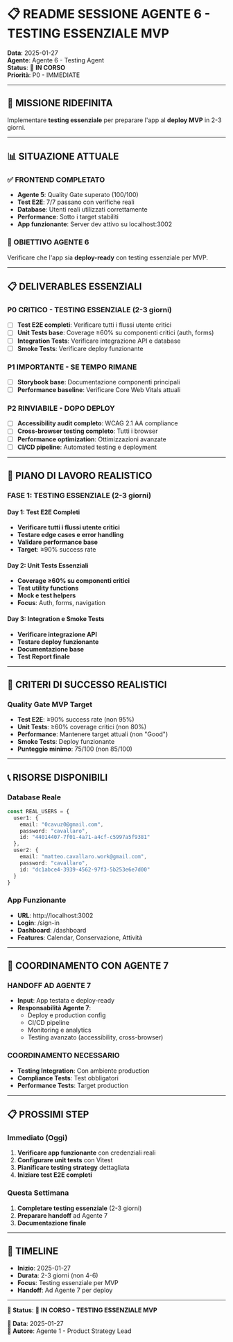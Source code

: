 # 📋 README SESSIONE AGENTE 6 - TESTING ESSENZIALE MVP

**Data**: 2025-01-27  
**Agente**: Agente 6 - Testing Agent  
**Status**: 🚀 **IN CORSO**  
**Priorità**: P0 - IMMEDIATE

---

## 🎯 MISSIONE RIDEFINITA

Implementare **testing essenziale** per preparare l'app al **deploy MVP** in 2-3 giorni.

---

## 📊 SITUAZIONE ATTUALE

### **✅ FRONTEND COMPLETATO**
- **Agente 5**: Quality Gate superato (100/100)
- **Test E2E**: 7/7 passano con verifiche reali
- **Database**: Utenti reali utilizzati correttamente
- **Performance**: Sotto i target stabiliti
- **App funzionante**: Server dev attivo su localhost:3002

### **🎯 OBIETTIVO AGENTE 6**
Verificare che l'app sia **deploy-ready** con testing essenziale per MVP.

---

## 📋 DELIVERABLES ESSENZIALI

### **P0 CRITICO - TESTING ESSENZIALE (2-3 giorni)**
- [ ] **Test E2E completi**: Verificare tutti i flussi utente critici
- [ ] **Unit Tests base**: Coverage ≥60% su componenti critici (auth, forms)
- [ ] **Integration Tests**: Verificare integrazione API e database
- [ ] **Smoke Tests**: Verificare deploy funzionante

### **P1 IMPORTANTE - SE TEMPO RIMANE**
- [ ] **Storybook base**: Documentazione componenti principali
- [ ] **Performance baseline**: Verificare Core Web Vitals attuali

### **P2 RINVIABILE - DOPO DEPLOY**
- [ ] **Accessibility audit completo**: WCAG 2.1 AA compliance
- [ ] **Cross-browser testing completo**: Tutti i browser
- [ ] **Performance optimization**: Ottimizzazioni avanzate
- [ ] **CI/CD pipeline**: Automated testing e deployment

---

## 🚀 PIANO DI LAVORO REALISTICO

### **FASE 1: TESTING ESSENZIALE (2-3 giorni)**

#### **Day 1: Test E2E Completi**
- **Verificare tutti i flussi utente critici**
- **Testare edge cases e error handling**
- **Validare performance base**
- **Target**: ≥90% success rate

#### **Day 2: Unit Tests Essenziali**
- **Coverage ≥60% su componenti critici**
- **Test utility functions**
- **Mock e test helpers**
- **Focus**: Auth, forms, navigation

#### **Day 3: Integration e Smoke Tests**
- **Verificare integrazione API**
- **Testare deploy funzionante**
- **Documentazione base**
- **Test Report finale**

---

## 🎯 CRITERI DI SUCCESSO REALISTICI

### **Quality Gate MVP Target**
- **Test E2E**: ≥90% success rate (non 95%)
- **Unit Tests**: ≥60% coverage critici (non 80%)
- **Performance**: Mantenere target attuali (non "Good")
- **Smoke Tests**: Deploy funzionante
- **Punteggio minimo**: 75/100 (non 85/100)

---

## 📞 RISORSE DISPONIBILI

### **Database Reale**
```typescript
const REAL_USERS = {
  user1: {
    email: "0cavuz0@gmail.com",
    password: "cavallaro",
    id: "44014407-7f01-4a71-a4cf-c5997a5f9381"
  },
  user2: {
    email: "matteo.cavallaro.work@gmail.com", 
    password: "cavallaro",
    id: "dc1abce4-3939-4562-97f3-5b253e6e7d00"
  }
}
```

### **App Funzionante**
- **URL**: http://localhost:3002
- **Login**: /sign-in
- **Dashboard**: /dashboard
- **Features**: Calendar, Conservazione, Attività

---

## 🤝 COORDINAMENTO CON AGENTE 7

### **HANDOFF AD AGENTE 7**
- **Input**: App testata e deploy-ready
- **Responsabilità Agente 7**: 
  - Deploy e production config
  - CI/CD pipeline
  - Monitoring e analytics
  - Testing avanzato (accessibility, cross-browser)

### **COORDINAMENTO NECESSARIO**
- **Testing Integration**: Con ambiente production
- **Compliance Tests**: Test obbligatori
- **Performance Tests**: Target production

---

## 📋 PROSSIMI STEP

### **Immediato (Oggi)**
1. **Verificare app funzionante** con credenziali reali
2. **Configurare unit tests** con Vitest
3. **Pianificare testing strategy** dettagliata
4. **Iniziare test E2E completi**

### **Questa Settimana**
1. **Completare testing essenziale** (2-3 giorni)
2. **Preparare handoff** ad Agente 7
3. **Documentazione finale**

---

## 📅 TIMELINE

- **Inizio**: 2025-01-27
- **Durata**: 2-3 giorni (non 4-6)
- **Focus**: Testing essenziale per MVP
- **Handoff**: Ad Agente 7 per deploy

---

**🎯 Status**: 🚀 **IN CORSO - TESTING ESSENZIALE MVP**

**📅 Data**: 2025-01-27  
**👤 Autore**: Agente 1 - Product Strategy Lead
